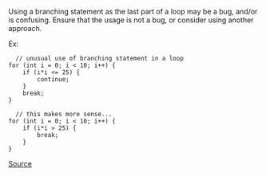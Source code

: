 Using a branching statement as the last part of a loop may be a bug, and/or is confusing.
Ensure that the usage is not a bug, or consider using another approach.

Ex:

      // unusual use of branching statement in a loop
    for (int i = 0; i < 10; i++) {
        if (i*i <= 25) {
            continue;
        }
        break;
    }

      // this makes more sense...
    for (int i = 0; i < 10; i++) {
        if (i*i > 25) {
            break;
        }
    }

[Source](http://pmd.sourceforge.net/pmd-5.3.2/pmd-java/rules/java/basic.html#AvoidBranchingStatementAsLastInLoop)
